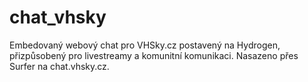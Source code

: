 # chat_vhsky

Embedovaný webový chat pro VHSky.cz postavený na Hydrogen, přizpůsobený pro livestreamy a komunitní komunikaci. Nasazeno přes Surfer na chat.vhsky.cz.